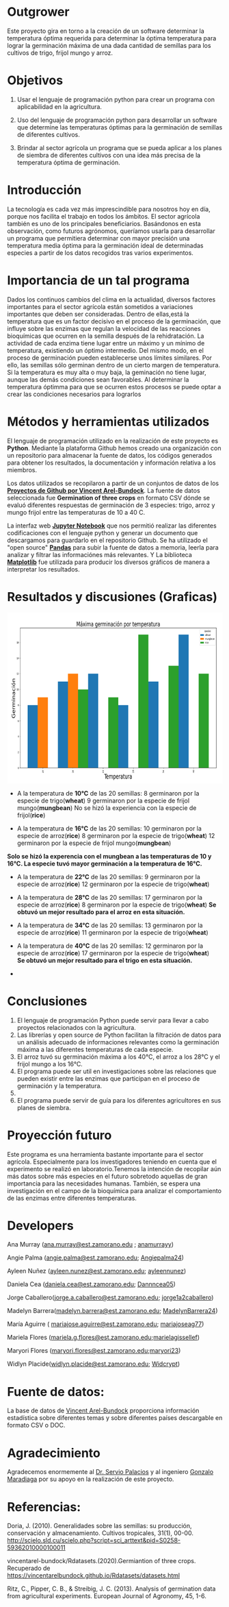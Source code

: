 # Outgrower
Este proyecto gira en torno a la creación de un software determinar la temperatura óptima requerida para determinar la óptima temperatura para lograr la germinación máxima de una dada cantidad de semillas para los cultivos de trigo, frijol mungo y arroz. 

# Objetivos 
1. Usar el lenguaje de programación python para crear un programa con aplicabilidad en la agricultura. 

2. Uso del lenguaje de programación python para desarrollar un software que determine las temperaturas óptimas para la germinación de semillas de diferentes cultivos. 

3. Brindar al sector agrícola un programa que se pueda aplicar a los planes de siembra de diferentes cultivos con una idea más precisa de la temperatura óptima de germinación. 

# Introducción 
La tecnología es cada vez más imprescindible para nosotros hoy en día, porque nos facilita el trabajo en todos los ámbitos.
El sector agrícola también es uno de los principales beneficiarios. Basándonos en esta observación, como futuros agrónomos, queríamos usarla para
desarrollar un programa que permitiera determinar con mayor precisión una temperatura media óptima para la germinación ideal de determinadas especies a partir de los datos recogidos tras varios experimentos.

# Importancia de un tal programa
Dados los continuos cambios del clima en la actualidad, diversos factores importantes para el sector agrícola están sometidos a variaciones importantes que deben ser consideradas. Dentro de ellas,está la temperatura que es un factor decisivo en el proceso de la germinación, que influye
sobre las enzimas que regulan la velocidad de las reacciones bioquímicas que ocurren en la
semilla después de la rehidratación.
La actividad de cada enzima tiene lugar entre un máximo y
un mínimo de temperatura, existiendo un óptimo intermedio. Del mismo modo, en el proceso
de germinación pueden establecerse unos límites similares. Por ello, las semillas sólo germinan
dentro de un cierto margen de temperatura. Si la temperatura es muy alta o muy baja, la
geminación no tiene lugar, aunque las demás condiciones sean favorables. 
Al determinar la temperatura óptimma para que se ocurren estos procesos se puede optar a crear las condiciones necesarios para lograrlos 

# Métodos y herramientas utilizados  
El lenguaje de programación utilizado en la realización de este proyecto es **Python**. Mediante la plataforma Github hemos creado una organización con un repositorio para almacenar la fuente de datos, los códigos generados para obtener los resultados, la documentación y información relativa a los miembros.

Los datos utilizados se recopilaron a partir de un conjuntos de datos de los 
**[Proyectos de Github por Vincent Arel-Bundock](https://vincentarelbundock.github.io/Rdatasets/datasets.html)**. La fuente de datos seleccionada fue **Germination of three crops** en formato CSV dónde se evaluó diferentes respuestas de germinación de 3 especies: trigo, arroz y mungo frijol entre las temperaturas de 10 a 40 C.

La interfaz web **[Jupyter Notebook](https://jupyter.org/)**  que nos permitió realizar las diferentes codificaciones con el lenguaje python y generar un documento que descargamos para guardarlo en el repositorio Github.
Se ha utilizado el "open source" **[Pandas](https://pandas.pydata.org/)** para subir la fuente de datos a memoria, leerla para analizar y filtrar las informaciónes más relevantes. Y La biblioteca **[Matplotlib](https://matplotlib.org/)** fue utilizada para producir los diversos gráficos de manera a  interpretar los resultados.

# Resultados y discusiones (Graficas)

<img height="400" src="https://github.com/TEA-Outgrowers/Outgrower/blob/main/graph_germinated_max.png" align="middle"> 

- A la temperatura de **10°C** de las 20 semillas: 
  8 germinaron por la especie de trigo(**wheat**) 
  9 germinaron por la especie de frijol mungo(**mungbean**)
  No se hizó la experiencia con la especie de frijol(**rice**) 
  
- A la temperatura de **16°C** de las 20 semillas: 
  10 germinaron por la especie de arroz(**rice**) 
  8 germinaron por la especie de trigo(**wheat**) 
  12 germinaron por la especie de frijol mungo(**mungbean**)
 
 **Solo se hizó la experencia con el **mungbean** a las temperaturas de 10 y 16°C. La especie tuvó mayor germinación a la temperatura de 16°C.**

- A la temperatura de **22°C** de las 20 semillas: 
  9 germinaron por la especie de arroz(**rice**) 
  12 germinaron por la especie de trigo(**wheat**) 
  
 - A la temperatura de **28°C** de las 20 semillas: 
  17 germinaron por la especie de arroz(**rice**) 
  8 germinaron por la especie de trigo(**wheat**) 
  **Se obtuvó un mejor resultado para el arroz en esta situación.**
  
- A la temperatura de **34°C** de las 20 semillas: 
  13 germinaron por la especie de arroz(**rice**) 
  11 germinaron por la especie de trigo(**wheat**)
  
- A la temperatura de **40°C** de las 20 semillas: 
  12 germinaron por la especie de arroz(**rice**) 
  17 germinaron por la especie de trigo(**wheat**)   
  **Se obtuvó un mejor resultado para el trigo en esta situación.**
  
- 
# Conclusiones
1. El lenguaje de programación Python puede servir para llevar a cabo proyectos relacionados con la agricultura. 
2. Las librerías y open source de Python facilitan la filtración de datos para un análisis adecuado de informaciones relevantes como la germinación máxima a las diferentes temperaturas de cada especie.  
3. El arroz tuvó su germinación máxima a los 40°C, el arroz a los 28°C y el frijol mungo a los 16°C. 
3. El programa puede ser util en investigaciones sobre las relaciones que pueden existir entre las enzimas que participan en el proceso de germinación y la temperatura.
4. 
4. El programa puede servir de guía para los diferentes agricultores en sus planes de siembra. 

# Proyección futuro 
Este programa es una herramienta bastante importante para el sector agrícola. Especialmente para los investigadores teniendo en cuenta que el experimento se realizó en  laboratorio.Tenemos la intención de recopilar aún más datos sobre más especies en el futuro sobretodo aquellas de gran importancia para las necesidades humanas. También, se espera una investigación en el campo de la bioquímica para analizar el comportamiento de las enzimas entre diferentes temperaturas.  

# Developers 
Ana Murray (ana.murray@est.zamorano.edu ; [anamurrayy](https://github.com/anamurrayy))   

Angie Palma (angie.palma@est.zamorano.edu; [Angiepalma24](https://github.com/Angiepalma24))

Ayleen Nuñez (ayleen.nunez@est.zamorano.edu; [ayleennunez](https://github.com/ayleennunez))

Daniela Cea (daniela.cea@est.zamorano.edu; [Dannncea05](https://github.com/Dannncea05))

Jorge Caballero(jorge.a.caballero@est.zamorano.edu; [jorge1a2caballero](https://github.com/jorge1a2caballero))

Madelyn Barrera(madelyn.barrera@est.zamorano.edu; [MadelynBarrera24](https://github.com/MadelynBarrera24)) 

María Aguirre ( mariajose.aguirre@est.zamorano.edu; [mariajoseag77](https://github.com/mariajoseag77))

Mariela Flores (mariela.g.flores@est.zamorano.edu;[marielagissellef](https://github.com/marielagissellef))

Maryori Flores (maryori.flores@est.zamorano.edu;[maryori23](https://github.com/maryori23))

Widlyn Placide(widlyn.placide@est.zamorano.edu; [Widcrypt](https://github.com/Widcrypt)) 


# Fuente de datos: 
La base de datos de [Vincent Arel-Bundock](https://vincentarelbundock.github.io/Rdatasets/datasets.html) proporciona información estadística sobre diferentes temas y sobre diferentes países descargable en formato CSV o DOC.   

# Agradecimiento
Agradecemos enormemente al [Dr. Servio Palacios](https://github.com/maverick-zhn) y al ingeniero [Gonzalo Maradiaga](https://github.com/gonzalomaradiaga) por su apoyo en la realización de este proyecto.
# Referencias: 
Doria, J. (2010). Generalidades sobre las semillas: su producción, conservación y almacenamiento. Cultivos tropicales, 31(1), 00-00. http://scielo.sld.cu/scielo.php?script=sci_arttext&pid=S0258-59362010000100011 

vincentarel-bundock/Rdatasets.(2020).Germiantion of three crops. Recuperado de https://vincentarelbundock.github.io/Rdatasets/datasets.html 

Ritz, C., Pipper, C. B., & Streibig, J. C. (2013). Analysis of germination data from agricultural experiments. European Journal of Agronomy, 45, 1-6.
 
